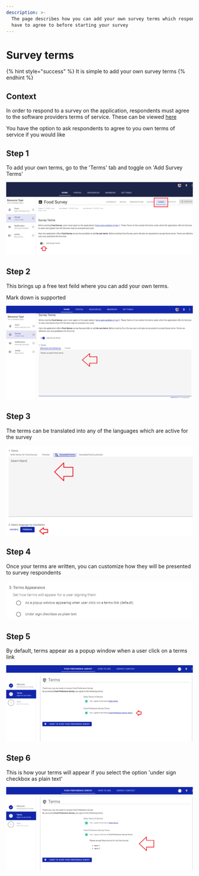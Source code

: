 ```yaml
---
description: >-
  The page describes how you can add your own survey terms which respondents
  have to agree to before starting your survey
---
```


# Survey terms

{% hint style="success" %}
It is simple to add your own survey terms
{% endhint %}

## Context

In order to respond to a survey on the application, respondents must agree to the software providers terms of service.  These can be viewed [here](https://idata.tools/home/terms)

You have the option to ask respondents to agree to you own terms of service if you would like

## Step 1

To add your own terms, go to the 'Terms' tab and toggle on 'Add Survey Terms'

![](<../../.gitbook/assets/image (312).png>)

## Step 2

This brings up a free text feild where you can add your own terms. &#x20;

Mark down is supported

![](<../../.gitbook/assets/image (314) (1).png>)

## Step 3

The terms can be translated into any of the languages which are active for the survey

![](<../../.gitbook/assets/image (299) (1).png>)

## Step 4

Once your terms are written, you can customize how they will be presented to survey respondents

![](<../../.gitbook/assets/image (310).png>)

## Step 5

By default, terms appear as a popup window when a user click on a terms link

![](<../../.gitbook/assets/image (314).png>)

## Step 6

This is how your terms will appear if you select the option 'under sign checkbox as plain text'

![](<../../.gitbook/assets/image (299).png>)
